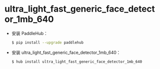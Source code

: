 # ultra_light_fast_generic_face_detector_1mb_640
* 安装 PaddleHub：

    ```bash
    $ pip install --upgrade paddlehub
    ```

* 安装 ultra_light_fast_generic_face_detector_1mb_640：

    ```bash
    $ hub install ultra_light_fast_generic_face_detector_1mb_640
    ```
